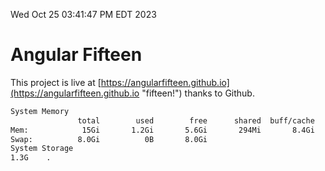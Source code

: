 Wed Oct 25 03:41:47 PM EDT 2023

# Angular Fifteen


This project is live at [https://angularfifteen.github.io](https://angularfifteen.github.io "fifteen!") thanks to Github.

```bash
System Memory
               total        used        free      shared  buff/cache   available
Mem:            15Gi       1.2Gi       5.6Gi       294Mi       8.4Gi        13Gi
Swap:          8.0Gi          0B       8.0Gi
System Storage
1.3G	.
```
```bash
